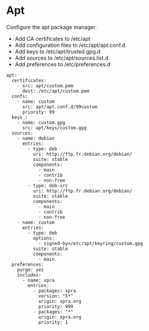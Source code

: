 # Apt

Configure the apt package manager.
* Add CA certificates to /etc/apt
* Add configuration files to /etc/apt/apt.conf.d
* Add keys to /etc/apt/trusted.gpg.d
* Add sources to /etc/apt/sources.list.d
* Add preferences to /etc/preferences.d

```
apt:
  certificates:
    - src: apt/custom.pem
      dest: /etc/apt/custom.pem
  confs:
    - name: custom
      src: apt/apt.conf.d/99custom
      priority: 99
  keys_:
    - name: custom.gpg
      src: apt/keys/custom.gpg
  sources:
    - name: debian
      entries:
        - type: deb
          uri: http://ftp.fr.debian.org/debian/
          suite: stable
          components:
            - main
            - contrib
            - non-free
        - type: deb-src
          uri: http://ftp.fr.debian.org/debian/
          suite: stable
          components:
            - main
            - contrib
            - non-free
    - name: custom
      entries:
        - type: deb
          options:
            - signed-by=/etc/apt/keyring/custom.gpg
          suite: stable
          components:
            - main
  preferences:
    purge: yes
    includes:
      - name: xpra
        entries:
          - packages: xpra 
            version: "5*"
            origin: xpra.org
            priority: 999
          - packages: "*"
            origin: xpra.org
            priority: 1
```
